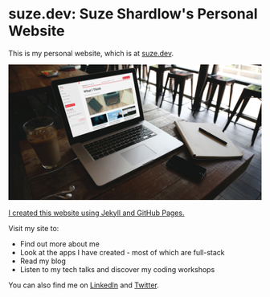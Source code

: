 # suze.dev: Suze Shardlow's Personal Website

This is my personal website, which is at [suze.dev](https://suze.dev).

![Website photo](images/suze_dev_on_macbook.jpg)

[I created this website using Jekyll and GitHub Pages.](coding_projects/personal_website)

Visit my site to:

* Find out more about me
* Look at the apps I have created - most of which are full-stack
* Read my blog
* Listen to my tech talks and discover my coding workshops

You can also find me on [LinkedIn](https://linkedin.com/in/SuzeShardlow) and [Twitter](https://twitter.com/SuzeShardlow).
